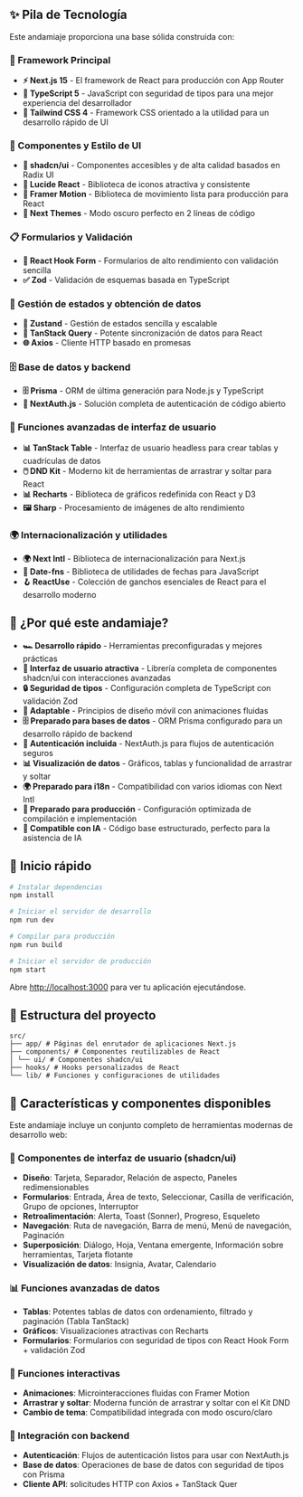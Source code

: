 ## ✨ Pila de Tecnología

Este andamiaje proporciona una base sólida construida con:

### 🎯 Framework Principal
- **⚡ Next.js 15** - El framework de React para producción con App Router
- **📘 TypeScript 5** - JavaScript con seguridad de tipos para una mejor experiencia del desarrollador
- **🎨 Tailwind CSS 4** - Framework CSS orientado a la utilidad para un desarrollo rápido de UI

### 🧩 Componentes y Estilo de UI
- **🧩 shadcn/ui** - Componentes accesibles y de alta calidad basados ​​en Radix UI
- **🎯 Lucide React** - Biblioteca de iconos atractiva y consistente
- **🌈 Framer Motion** - Biblioteca de movimiento lista para producción para React
- **🎨 Next Themes** - Modo oscuro perfecto en 2 líneas de código

### 📋 Formularios y Validación
- **🎣 React Hook Form** - Formularios de alto rendimiento con validación sencilla
- **✅ Zod** - Validación de esquemas basada en TypeScript

### 🔄 Gestión de estados y obtención de datos
- **🐻 Zustand** - Gestión de estados sencilla y escalable
- **🔄 TanStack Query** - Potente sincronización de datos para React
- **🌐 Axios** - Cliente HTTP basado en promesas

### 🗄️ Base de datos y backend
- **🗄️ Prisma** - ORM de última generación para Node.js y TypeScript
- **🔐 NextAuth.js** - Solución completa de autenticación de código abierto

### 🎨 Funciones avanzadas de interfaz de usuario
- **📊 TanStack Table** - Interfaz de usuario headless para crear tablas y cuadrículas de datos
- **🖱️ DND Kit** - Moderno kit de herramientas de arrastrar y soltar para React
- **📊 Recharts** - Biblioteca de gráficos redefinida con React y D3
- **🖼️ Sharp** - Procesamiento de imágenes de alto rendimiento

### 🌍 Internacionalización y utilidades
- **🌍 Next Intl** - Biblioteca de internacionalización para Next.js
- **📅 Date-fns** - Biblioteca de utilidades de fechas para JavaScript
- **🪝 ReactUse** - Colección de ganchos esenciales de React para el desarrollo moderno

## 🎯 ¿Por qué este andamiaje?

- **🏎️ Desarrollo rápido** - Herramientas preconfiguradas y mejores prácticas
- **🎨 Interfaz de usuario atractiva** - Librería completa de componentes shadcn/ui con interacciones avanzadas
- **🔒 Seguridad de tipos** - Configuración completa de TypeScript con validación Zod
- **📱 Adaptable** - Principios de diseño móvil con animaciones fluidas
- **🗄️ Preparado para bases de datos** - ORM Prisma configurado para un desarrollo rápido de backend
- **🔐 Autenticación incluida** - NextAuth.js para flujos de autenticación seguros
- **📊 Visualización de datos** - Gráficos, tablas y funcionalidad de arrastrar y soltar
- **🌍 Preparado para i18n** - Compatibilidad con varios idiomas con Next Intl
- **🚀 Preparado para producción** - Configuración optimizada de compilación e implementación
- **🤖 Compatible con IA** - Código base estructurado, perfecto para la asistencia de IA

## 🚀 Inicio rápido

```bash
# Instalar dependencias
npm install

# Iniciar el servidor de desarrollo
npm run dev

# Compilar para producción
npm run build

# Iniciar el servidor de producción
npm start
```

Abre [http://localhost:3000](http://localhost:3000) para ver tu aplicación ejecutándose.

## 📁 Estructura del proyecto

```
src/
├── app/ # Páginas del enrutador de aplicaciones Next.js
├── components/ # Componentes reutilizables de React
│ └── ui/ # Componentes shadcn/ui
├── hooks/ # Hooks personalizados de React
└── lib/ # Funciones y configuraciones de utilidades
```

## 🎨 Características y componentes disponibles

Este andamiaje incluye un conjunto completo de herramientas modernas de desarrollo web:

### 🧩 Componentes de interfaz de usuario (shadcn/ui)
- **Diseño**: Tarjeta, Separador, Relación de aspecto, Paneles redimensionables
- **Formularios**: Entrada, Área de texto, Seleccionar, Casilla de verificación, Grupo de opciones, Interruptor
- **Retroalimentación**: Alerta, Toast (Sonner), Progreso, Esqueleto
- **Navegación**: Ruta de navegación, Barra de menú, Menú de navegación, Paginación
- **Superposición**: Diálogo, Hoja, Ventana emergente, Información sobre herramientas, Tarjeta flotante
- **Visualización de datos**: Insignia, Avatar, Calendario

### 📊 Funciones avanzadas de datos
- **Tablas**: Potentes tablas de datos con ordenamiento, filtrado y paginación (Tabla TanStack)
- **Gráficos**: Visualizaciones atractivas con Recharts
- **Formularios**: Formularios con seguridad de tipos con React Hook Form + validación Zod

### 🎨 Funciones interactivas
- **Animaciones**: Microinteracciones fluidas con Framer Motion
- **Arrastrar y soltar**: Moderna función de arrastrar y soltar con el Kit DND
- **Cambio de tema**: Compatibilidad integrada con modo oscuro/claro

### 🔐 Integración con backend
- **Autenticación**: Flujos de autenticación listos para usar con NextAuth.js
- **Base de datos**: Operaciones de base de datos con seguridad de tipos con Prisma
- **Cliente API**: solicitudes HTTP con Axios + TanStack Quer